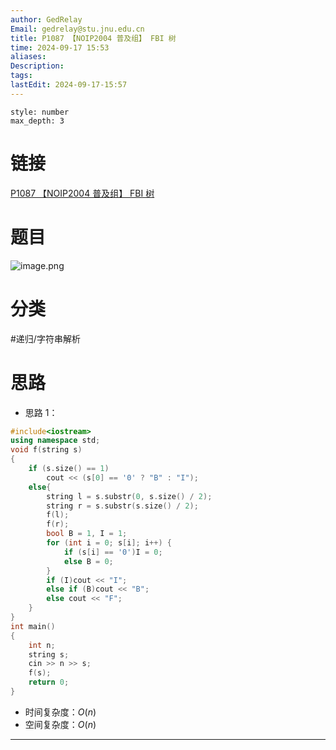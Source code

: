 ```yaml
---
author: GedRelay
Email: gedrelay@stu.jnu.edu.cn
title: P1087 【NOIP2004 普及组】 FBI 树
time: 2024-09-17 15:53
aliases: 
Description: 
tags: 
lastEdit: 2024-09-17-15:57
---
```


```toc
style: number
max_depth: 3
```

# 链接
[P1087 【NOIP2004 普及组】 FBI 树](https://www.luogu.com.cn/problem/P1087) 

# 题目
![image.png](https://ged-pic-bed.oss-cn-guangzhou.aliyuncs.com/img/202409171553036.png)


# 分类
#递归/字符串解析 

# 思路
- 思路 1：


```cpp
#include<iostream>
using namespace std;
void f(string s)
{
	if (s.size() == 1)
		cout << (s[0] == '0' ? "B" : "I");
	else{
		string l = s.substr(0, s.size() / 2);
		string r = s.substr(s.size() / 2);
		f(l);
		f(r);
		bool B = 1, I = 1;
		for (int i = 0; s[i]; i++) {
			if (s[i] == '0')I = 0;
			else B = 0;
		}
		if (I)cout << "I";
		else if (B)cout << "B";
		else cout << "F";
	}
}
int main()
{
	int n;
	string s;
	cin >> n >> s;
	f(s);
	return 0;
}
```


- 时间复杂度：${O\left( n \right)  }$ 
- 空间复杂度：${O\left( n \right)  }$ 


---

